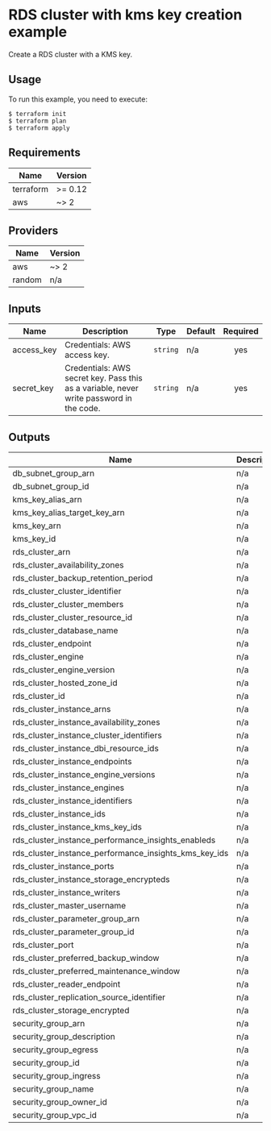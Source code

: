 # RDS cluster with kms key creation example

Create a RDS cluster with a KMS key.

## Usage

To run this example, you need to execute:

```
$ terraform init
$ terraform plan
$ terraform apply
```

<!-- BEGINNING OF PRE-COMMIT-TERRAFORM DOCS HOOK -->
## Requirements

| Name | Version |
|------|---------|
| terraform | >= 0.12 |
| aws | ~> 2 |

## Providers

| Name | Version |
|------|---------|
| aws | ~> 2 |
| random | n/a |

## Inputs

| Name | Description | Type | Default | Required |
|------|-------------|------|---------|:--------:|
| access\_key | Credentials: AWS access key. | `string` | n/a | yes |
| secret\_key | Credentials: AWS secret key. Pass this as a variable, never write password in the code. | `string` | n/a | yes |

## Outputs

| Name | Description |
|------|-------------|
| db\_subnet\_group\_arn | n/a |
| db\_subnet\_group\_id | n/a |
| kms\_key\_alias\_arn | n/a |
| kms\_key\_alias\_target\_key\_arn | n/a |
| kms\_key\_arn | n/a |
| kms\_key\_id | n/a |
| rds\_cluster\_arn | n/a |
| rds\_cluster\_availability\_zones | n/a |
| rds\_cluster\_backup\_retention\_period | n/a |
| rds\_cluster\_cluster\_identifier | n/a |
| rds\_cluster\_cluster\_members | n/a |
| rds\_cluster\_cluster\_resource\_id | n/a |
| rds\_cluster\_database\_name | n/a |
| rds\_cluster\_endpoint | n/a |
| rds\_cluster\_engine | n/a |
| rds\_cluster\_engine\_version | n/a |
| rds\_cluster\_hosted\_zone\_id | n/a |
| rds\_cluster\_id | n/a |
| rds\_cluster\_instance\_arns | n/a |
| rds\_cluster\_instance\_availability\_zones | n/a |
| rds\_cluster\_instance\_cluster\_identifiers | n/a |
| rds\_cluster\_instance\_dbi\_resource\_ids | n/a |
| rds\_cluster\_instance\_endpoints | n/a |
| rds\_cluster\_instance\_engine\_versions | n/a |
| rds\_cluster\_instance\_engines | n/a |
| rds\_cluster\_instance\_identifiers | n/a |
| rds\_cluster\_instance\_ids | n/a |
| rds\_cluster\_instance\_kms\_key\_ids | n/a |
| rds\_cluster\_instance\_performance\_insights\_enableds | n/a |
| rds\_cluster\_instance\_performance\_insights\_kms\_key\_ids | n/a |
| rds\_cluster\_instance\_ports | n/a |
| rds\_cluster\_instance\_storage\_encrypteds | n/a |
| rds\_cluster\_instance\_writers | n/a |
| rds\_cluster\_master\_username | n/a |
| rds\_cluster\_parameter\_group\_arn | n/a |
| rds\_cluster\_parameter\_group\_id | n/a |
| rds\_cluster\_port | n/a |
| rds\_cluster\_preferred\_backup\_window | n/a |
| rds\_cluster\_preferred\_maintenance\_window | n/a |
| rds\_cluster\_reader\_endpoint | n/a |
| rds\_cluster\_replication\_source\_identifier | n/a |
| rds\_cluster\_storage\_encrypted | n/a |
| security\_group\_arn | n/a |
| security\_group\_description | n/a |
| security\_group\_egress | n/a |
| security\_group\_id | n/a |
| security\_group\_ingress | n/a |
| security\_group\_name | n/a |
| security\_group\_owner\_id | n/a |
| security\_group\_vpc\_id | n/a |

<!-- END OF PRE-COMMIT-TERRAFORM DOCS HOOK -->
